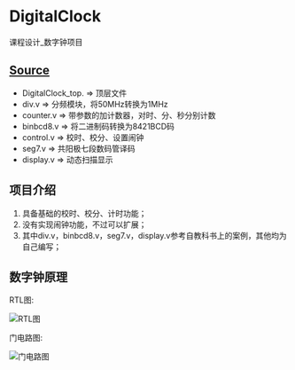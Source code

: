 # DigitalClock
课程设计_数字钟项目

## [Source](./Source)
 - DigitalClock_top. =>  顶层文件
 - div.v  => 分频模块，将50MHz转换为1MHz
 - counter.v  =>  带参数的加计数器，对时、分、秒分别计数
 - binbcd8.v  =>  将二进制码转换为8421BCD码
 - control.v  =>  校时、校分、设置闹钟
 - seg7.v  =>  共阳极七段数码管译码
 - display.v  =>  动态扫描显示

## 项目介绍
1. 具备基础的校时、校分、计时功能；
2. 没有实现闹钟功能，不过可以扩展；
3. 其中div.v，binbcd8.v，seg7.v，display.v参考自教科书上的案例，其他均为自己编写；

## 数字钟原理
RTL图:

![RTL图](../README.assets/Picture/RTL图.jpg)

门电路图:

![门电路图](../README.assets/Picture/门电路图.jpg)














